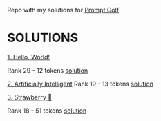 Repo with my solutions for [Prompt Golf](https://promptgolf.app/)

# SOLUTIONS

[1. Hello, World!](https://promptgolf.app/hole/hello-world)

Rank 29 - 12 tokens [solution](https://github.com/mikaeltorni/prompt_golf/blob/master/1_hello_world.md)


[2. Artificially Intelligent](https://promptgolf.app/hole/ai)
Rank 19 - 13 tokens [solution](https://github.com/mikaeltorni/prompt_golf/blob/master/2_artificially_intelligent.md)

[3. Strawberry 🍓](https://promptgolf.app/hole/strawberry)

Rank 18 - 51 tokens [solution](https://github.com/mikaeltorni/prompt_golf/blob/master/3_strawberry.md)
